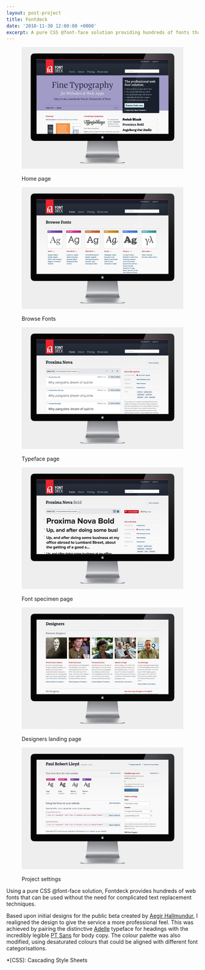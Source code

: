 ```yaml
---
layout: post-project
title: Fontdeck
date: '2010-11-30 12:00:00 +0000'
excerpt: A pure CSS @font-face solution providing hundreds of fonts that can be used on the web without the need for complicated and non-standard based text replacement techniques.
---
```

<div class="slides">
    <figure>
        <img src="/assets/portfolio/fontdeck/0.jpg" alt=""/>
        <figcaption>
            <p>Home page</p>
        </figcaption>
    </figure>
    <figure>
        <img src="/assets/portfolio/fontdeck/1.jpg" alt=""/>
        <figcaption>
            <p>Browse Fonts</p>
        </figcaption>
    </figure>
    <figure>
        <img src="/assets/portfolio/fontdeck/2.jpg" alt=""/>
        <figcaption>
            <p>Typeface page</p>
        </figcaption>
    </figure>
    <figure>
        <img src="/assets/portfolio/fontdeck/3.jpg" alt=""/>
        <figcaption>
            <p>Font specimen page</p>
        </figcaption>
    </figure>
    <figure>
        <img src="/assets/portfolio/fontdeck/4.jpg" alt=""/>
        <figcaption>
            <p>Designers landing page</p>
        </figcaption>
    </figure>
    <figure>
        <img src="/assets/portfolio/fontdeck/5.jpg" alt=""/>
        <figcaption>
            <p>Project settings</p>
        </figcaption>
    </figure>
</div>

Using a pure CSS @font-face solution, Fontdeck provides hundreds of web fonts that can be used without the need for complicated text replacement techniques.

Based upon initial designs for the public beta created by [Aegir Hallmundur][1], I realigned the design to give the service a more professional feel. This was achieved by pairing the distinctive [Adelle][2] typeface for headings with the incredibly legible [PT Sans][3] for body copy. The colour palette was also modified, using desaturated colours that could be aligned with different font categorisations.

[1]: http://aegir.me/work/fontdeck/
[2]: http://fontdeck.com/typeface/adelle
[3]: http://fontdeck.com/typeface/ptsans

*[CSS]: Cascading Style Sheets
